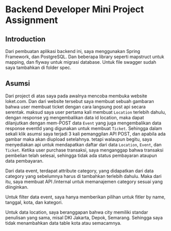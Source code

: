 Backend Developer Mini Project Assignment
====

Introduction
----
Dari pembuatan aplikasi backend ini, saya menggunakan Spring Framework, dan PostgreSQL.
Dan beberapa library seperti mapstruct untuk mapping, dan flyway untuk migrasi database.
Untuk file swagger sudah saya tambahkan di folder spec.


Asumsi
-----
Dari project di atas saya pada awalnya mencoba membuka website loket.com.
Dan dari website tersebut saya membuat sebuah gambaran bahwa user membuat ticket dengan cara langsung post api secara serentak.
maksud saya user pertama kali membuat `Location` terlebih dahulu, dengan response yg mengembalikan data id location, maka
dapat dilanjutkan dengan mem-POST data `Event` yang juga mengembalikan data response eventId yang digunakan untuk membuat `Ticket`.
Sehingga dalam sekali klik asumsi saya terjadi 3 kali pemanggilan API POST, dan apabila ada gambar maka akan diupload setelahnya.
tetapi walaupun begitu, saya menyediakan api untuk mendapatkan daftar dari data `Location`, `Event`, dan `Ticket`.
Ketika user purchase transaksi, saya menganggap bahwa transaksi pembelian telah selesai, sehingga tidak ada status pembayaran ataupun data pembayaran.

Dari data event, terdapat attribute category, yang didapatkan dari data category yang sebelumnya harus di tambahkan terlebih dahulu.
Maka dari itu, saya membuat API /internal untuk memanajemen category sesuai yang diinginkan.

Untuk filter data event, saya hanya memberikan pilihan untuk fitler by name, tanggal, kota, dan kategori.

Untuk data location, saya beranggapan bahwa city memiliki standar penulisan yang sama, misal DKI Jakarta, Depok, Semarang.
Sehingga saya tidak menambahkan data table kota atau semacamnya.


